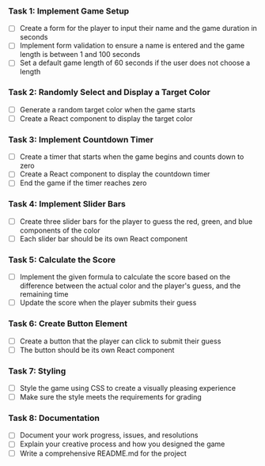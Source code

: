 ### Task 1: Implement Game Setup
- [ ] Create a form for the player to input their name and the game duration in seconds
- [ ] Implement form validation to ensure a name is entered and the game length is between 1 and 100 seconds
- [ ] Set a default game length of 60 seconds if the user does not choose a length

### Task 2: Randomly Select and Display a Target Color
- [ ] Generate a random target color when the game starts
- [ ] Create a React component to display the target color

### Task 3: Implement Countdown Timer
- [ ] Create a timer that starts when the game begins and counts down to zero
- [ ] Create a React component to display the countdown timer
- [ ] End the game if the timer reaches zero

### Task 4: Implement Slider Bars
- [ ] Create three slider bars for the player to guess the red, green, and blue components of the color
- [ ] Each slider bar should be its own React component

### Task 5: Calculate the Score
- [ ] Implement the given formula to calculate the score based on the difference between the actual color and the player's guess, and the remaining time
- [ ] Update the score when the player submits their guess

### Task 6: Create Button Element
- [ ] Create a button that the player can click to submit their guess
- [ ] The button should be its own React component

### Task 7: Styling
- [ ] Style the game using CSS to create a visually pleasing experience
- [ ] Make sure the style meets the requirements for grading

### Task 8: Documentation
- [ ] Document your work progress, issues, and resolutions
- [ ] Explain your creative process and how you designed the game
- [ ] Write a comprehensive README.md for the project
